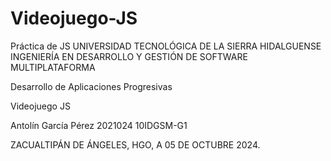 # Videojuego-JS
Práctica de JS 
UNIVERSIDAD TECNOLÓGICA DE LA SIERRA HIDALGUENSE
INGENIERÍA EN DESARROLLO Y GESTIÓN DE SOFTWARE MULTIPLATAFORMA   


Desarrollo de Aplicaciones Progresivas

Videojuego JS

Antolín García Pérez
2021024
10IDGSM-G1





ZACUALTIPÁN DE ÁNGELES, HGO, A 05 DE OCTUBRE 2024.

